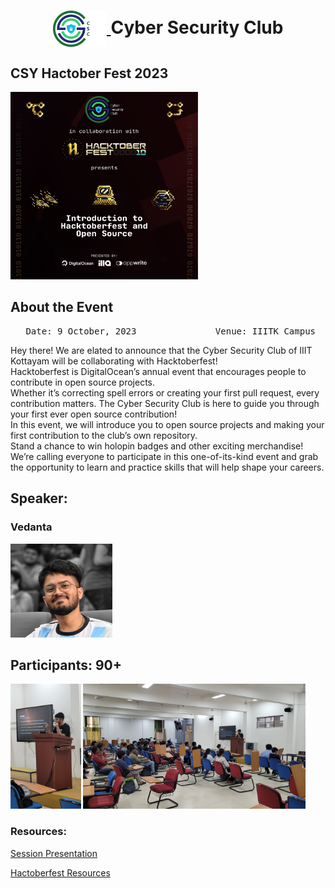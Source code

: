 <h1 align="center">
    <a href="https://github.com/CSYClubIIITK/ClubVault">
        <img src="https://raw.githubusercontent.com/CSYClubIIITK/ClubVault/main/Logo.png" valign="middle" height="58" alt="CSY logo" />
    </a>
    <span valign="middle">
        Cyber Security Club
    </span>
</h1>

<h2>CSY Hactober Fest 2023</h2>
<section>
    <div class="container container1">
        <div class="content">
            <img class="banner" src="banner.png" alt="Web 3.0 and Smart Contracts" style="height:300px;">
            <br>
            <h2>About the Event</h2>
            <p><pre><center> Date: 9 October, 2023               Venue: IIITK Campus</center></pre></p>
            <p>Hey there!
We are elated to announce that the Cyber Security Club of IIIT Kottayam will be collaborating with Hacktoberfest!
<br>
Hacktoberfest is DigitalOcean’s annual event that encourages people to contribute in open source projects.
<br>
Whether it’s correcting spell errors or creating your first pull request, every contribution matters. The Cyber Security Club is here to guide you through your first ever open source contribution!
<br>
In this event, we will introduce you to open source projects and making your first contribution to the club’s own repository.
<br>
Stand a chance to win holopin badges and other exciting merchandise!
<br>
We’re calling everyone to participate in this one-of-its-kind event and grab the opportunity to learn and practice skills that will help shape your careers.</p>

            
 <h2>Speaker:</h2>
 <h3>Vedanta</h3>
    <img src="vedanta.jpeg" float="left" height="150" alt="vedanta" />
            
<h2>Participants: 90+</h2>
            <img src="pic1.jpeg" float="left" height="200" alt="p1" />
            <img src="pic2.jpeg" float="left" height="200" alt="p2" />

### Resources:

[Session Presentation](CSY_hactober.pptx)
<br>

[Hactoberfest Resources](https://csyclubiiitk.notion.site/csyclubiiitk/Hacktoberfest-Resources-444c8f7a210841b9ae993d8aab47c33e)